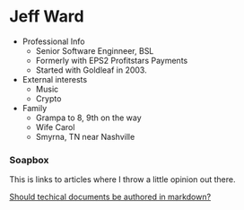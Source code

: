 # Jeff Ward

- Professional Info
  - Senior Software Enginneer, BSL
  - Formerly with EPS2 Profitstars Payments
  - Started with Goldleaf in 2003.
- External interests
  - Music
  - Crypto
- Family
  - Grampa to 8, 9th on the way
  - Wife Carol
  - Smyrna, TN near Nashville

### Soapbox

This is links to articles where I throw a little opinion out there.

[Should techical documents be authored in markdown?](Soapbox/TechDocumentsInMarkdown/README.MD)
